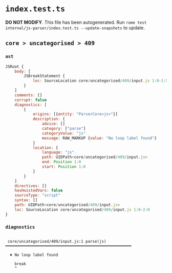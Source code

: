 # `index.test.ts`

**DO NOT MODIFY**. This file has been autogenerated. Run `rome test internal/js-parser/index.test.ts --update-snapshots` to update.

## `core > uncategorised > 409`

### `ast`

```javascript
JSRoot {
	body: [
		JSBreakStatement {
			loc: SourceLocation core/uncategorised/409/input.js 1:0-1:5
		}
	]
	comments: []
	corrupt: false
	diagnostics: [
		{
			origins: [{entity: "ParserCore<js>"}]
			description: {
				advice: []
				category: ["parse"]
				categoryValue: "js"
				message: RAW_MARKUP {value: "No loop label found"}
			}
			location: {
				language: "js"
				path: UIDPath<core/uncategorised/409/input.js>
				end: Position 1:0
				start: Position 1:0
			}
		}
	]
	directives: []
	hasHoistedVars: false
	sourceType: "script"
	syntax: []
	path: UIDPath<core/uncategorised/409/input.js>
	loc: SourceLocation core/uncategorised/409/input.js 1:0-2:0
}
```

### `diagnostics`

```

 core/uncategorised/409/input.js:1 parse(js) ━━━━━━━━━━━━━━━━━━━━━━━━━━━━━━━━━━━━━━━━━━━━━━━━━━━━━━━

  ✖ No loop label found

    break
    ^


```
